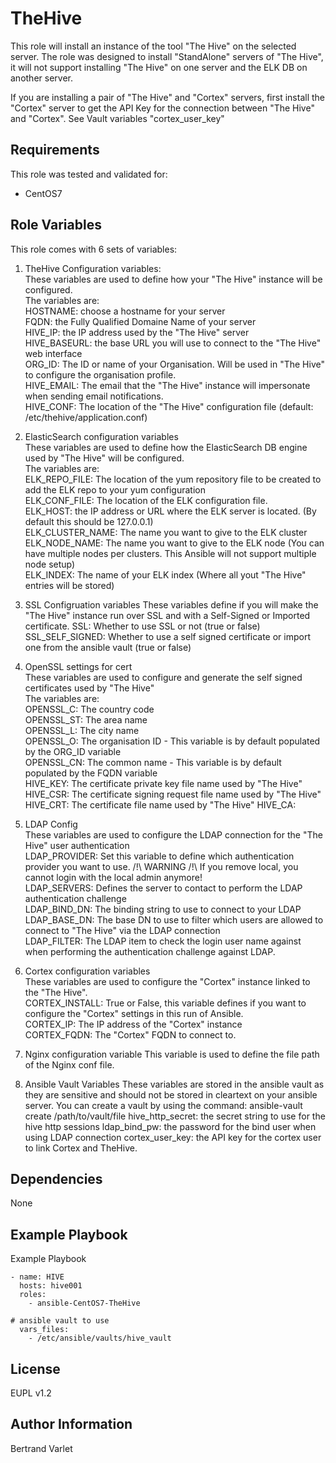 TheHive
=========

This role will install an instance of the tool "The Hive" on the selected server.
The role was designed to install "StandAlone" servers of "The Hive", it will not support installing "The Hive" on one server and the ELK DB on another server.

If you are installing a pair of "The Hive" and "Cortex" servers, first install the "Cortex" server to get the API Key for the connection between "The Hive" and "Cortex".
See Vault variables "cortex_user_key"

Requirements
------------

This role was tested and validated for:

 - CentOS7

Role Variables
--------------

This role comes with 6 sets of variables:

 1) TheHive Configuration variables:  
    These variables are used to define how your "The Hive" instance will be configured.  
    The variables are:  
    HOSTNAME: choose a hostname for your server  
    FQDN: the Fully Qualified Domaine Name of your server  
    HIVE_IP: the IP address used by the "The Hive" server  
    HIVE_BASEURL: the base URL you will use to connect to the "The Hive" web interface  
    ORG_ID: The ID or name of your Organisation. Will be used in "The Hive" to configure the organisation profile.  
    HIVE_EMAIL: The email that the "The Hive" instance will impersonate when sending email notifications.  
    HIVE_CONF: The location of the "The Hive" configuration file (default: /etc/thehive/application.conf)  

 2) ElasticSearch configuration variables  
    These variables are used to define how the ElasticSearch DB engine used by "The Hive" will be configured.  
    The variables are:  
    ELK_REPO_FILE: The location of the yum repository file to be created to add the ELK repo to your yum configuration  
    ELK_CONF_FILE: The location of the ELK configuration file.  
    ELK_HOST: the IP address or URL where the ELK server is located. (By default this should be 127.0.0.1)  
    ELK_CLUSTER_NAME: The name you want to give to the ELK cluster  
    ELK_NODE_NAME: The name you want to give to the ELK node (You can have multiple nodes per clusters. This Ansible will not support multiple node setup)  
    ELK_INDEX: The name of your ELK index (Where all yout "The Hive" entries will be stored)  

 3) SSL Configruation variables
    These variables define if you will make the "The Hive" instance run over SSL and with a Self-Signed or Imported certificate.
    SSL: Whether to use SSL or not (true or false)
    SSL_SELF_SIGNED: Whether to use a self signed certificate or import one from the ansible vault (true or false)

 4) OpenSSL settings for cert  
    These variables are used to configure and generate the self signed certificates used by "The Hive"  
    The variables are:  
    OPENSSL_C: The country code  
    OPENSSL_ST: The area name  
    OPENSSL_L: The city name  
    OPENSSL_O: The organisation ID - This variable is by default populated by the ORG_ID variable  
    OPENSSL_CN: The common name - This variable is by default populated by the FQDN variable  
    HIVE_KEY: The certificate private key file name used by "The Hive"  
    HIVE_CSR: The certificate signing request file name used by "The Hive"  
    HIVE_CRT: The certificate file name used by "The Hive"
    HIVE_CA: 

 5) LDAP Config  
    These variables are used to configure the LDAP connection for the "The Hive" user authentication  
    LDAP_PROVIDER: Set this variable to define which authentication provider you want to use. /!\ WARNING /!\ If you remove local, you cannot login with the local admin anymore!  
    LDAP_SERVERS: Defines the server to contact to perform the LDAP authentication challenge  
    LDAP_BIND_DN: The binding string to use to connect to your LDAP  
    LDAP_BASE_DN: The base DN to use to filter which users are allowed to connect to "The Hive" via the LDAP connection  
    LDAP_FILTER: The LDAP item to check the login user name against when performing the authentication challenge against LDAP.  

 6) Cortex configuration variables  
    These variables are used to configure the "Cortex" instance linked to the "The Hive".  
    CORTEX_INSTALL: True or False, this variable defines if you want to configure the "Cortex" settings in this run of Ansible.  
    CORTEX_IP: The IP address of the "Cortex" instance  
    CORTEX_FQDN: The "Cortex" FQDN to connect to.

 7) Nginx configuration variable
    This variable is used to define the file path of the Nginx conf file.

 8) Ansible Vault Variables
    These variables are stored in the ansible vault as they are sensitive and should not be stored in cleartext on your ansible server.
    You can create a vault by using the command: ansible-vault create /path/to/vault/file
    hive_http_secret: the secret string to use for the hive http sessions
    ldap_bind_pw: the password for the bind user when using LDAP connection
    cortex_user_key: the API key for the cortex user to link Cortex and TheHive. 

Dependencies
------------

None

Example Playbook
----------------

Example Playbook

    - name: HIVE
      hosts: hive001
      roles:
        - ansible-CentOS7-TheHive

    # ansible vault to use
      vars_files:
        - /etc/ansible/vaults/hive_vault

License
-------

EUPL v1.2

Author Information
------------------

Bertrand Varlet
